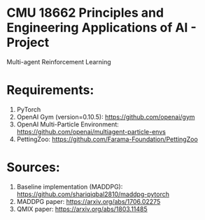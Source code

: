 # CMU 18662 Principles and Engineering Applications of AI - Project
Multi-agent Reinforcement Learning

# Requirements:
1. PyTorch
2. OpenAI Gym (version=0.10.5): https://github.com/openai/gym
3. OpenAI Multi-Particle Environment: https://github.com/openai/multiagent-particle-envs
4. PettingZoo: https://github.com/Farama-Foundation/PettingZoo

# Sources:
1. Baseline implementation (MADDPG): https://github.com/shariqiqbal2810/maddpg-pytorch
2. MADDPG paper: https://arxiv.org/abs/1706.02275
3. QMIX paper: https://arxiv.org/abs/1803.11485
